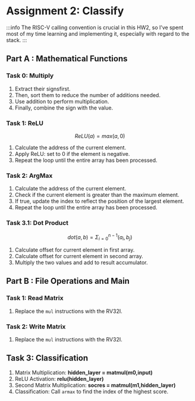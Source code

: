 # Assignment 2: Classify
:::info
The RISC-V calling convention is crucial in this HW2, so I’ve spent most of my time learning and implementing it, especially with regard to the stack.
:::
## Part A : Mathematical Functions
### Task 0: Multiply
1. Extract their signsfirst.
2. Then, sort them to reduce the number of additions needed.
3. Use addition to perform multiplication.
4. Finally, combine the sign with the value.

### Task 1: ReLU
$$ReLU(a) = max(a, 0)$$
1. Calculate the address of the current element.
2. Apply ReLU: set to 0 if the element is negative.
3. Repeat the loop until the entire array has been processed.

### Task 2: ArgMax
1. Calculate the address of the current element.
2. Check if the current element is greater than the maximum element.
3. If true, update the index to reflect the position of the largest element.
4. Repeat the loop until the entire array has been processed.

### Task 3.1: Dot Product
$$dot(a,b) = \Sigma_{i=0}^{n-1} (a_i,b_j)$$
1. Calculate offset for current element in first array.
2. Calculate offset for current element in second array.
3. Multiply the two values and add to result accumulator.

## Part B : File Operations and Main
### Task 1: Read Matrix
1. Replace the ``mul`` instructions with the RV32I.

### Task 2: Write Matrix
1. Replace the ``mul`` instructions with the RV32I.

## Task 3: Classification
1. Matrix Multiplication:
**hidden_layer = matmul(m0,input)**
2. ReLU Activation:
**relu(hidden_layer)**
3. Second Matrix Multiplication:
**socres = matmul(m1,hidden_layer)**
4. Classification:
Call ``armax`` to find the index of the highest score.
